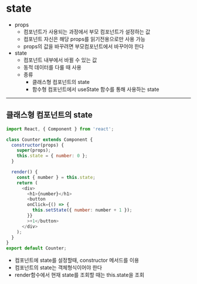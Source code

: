 # state
- props
  - 컴포넌트가 사용되는 과정에서 부모 컴포넌트가 설정하는 값
  - 컴포넌트 자신은 해당 props를 읽기전용으로만 사용 가능
  - props의 값을 바꾸려면 부모컴포넌트에서 바꾸어야 한다
- state
  - 컴포넌트 내부에서 바뀔 수 있는 값
  - 동적 데이터를 다룰 때 사용
  - 종류
    - 클래스형 컴포넌트의 state
    - 함수형 컴포넌트에서 useState 함수를 통해 사용하는 state   

***

## 클래스형 컴포넌트의 state   
```javascript
import React, { Component } from 'react';

class Counter extends Component {
  constructor(props) {
    super(props);
    this.state = { number: 0 };
  }

  render() {
    const { number } = this.state;
    return (
      <div>
        <h1>{number}</h1>
        <button
        onClick={() => {
          this.setState({ number: number + 1 });
        }}
        >+1</button>
      </div>
    );
  }
}
export default Counter;

```

- 컴포넌트에 state를 설정할때, constructor 메서드를 이용
- 컴포넌트의 state는 객체형식이어야 한다
- render함수에서 현재 state를 조회할 때는 this.state을 조회

